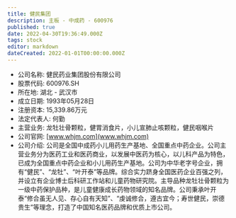 ```yaml
---
title: 健民集团
description: 主板 - 中成药 - 600976
published: true
date: 2022-04-30T19:36:49.000Z
tags: stock
editor: markdown
dateCreated: 2022-01-01T00:00:00.000Z
---
```


- 公司名称: 健民药业集团股份有限公司
- 股票代码: 600976.SH
- 所在地: 湖北 - 武汉市
- 成立日期: 1993年05月28日
- 注册资本: 15,339.86万元
- 法定代表人: 何勤
- 主营业务: 龙牡壮骨颗粒，健胃消食片，小儿宣肺止咳颗粒，健民咽喉片
- 公司官网: [www.whjm.com](www.whjm.com)
- 公司介绍: 公司是全国中成药小儿用药生产基地、全国重点中药企业。公司主营业务分为医药工业和医药商业，以发展中医药为核心，以儿科产品为特色，已成为全国重点中药企业和小儿用药生产基地。公司为中华老字号企业，拥有“健民”、“龙牡”、“叶开泰”等品牌。综合实力跻身全国医药企业百强之列，并设立有企业博士后科研工作站和儿童药物研究院。主导品种龙牡壮骨颗粒为一级中药保护品种，是儿童健康成长药物领域的知名品牌。公司秉承叶开泰“修合虽无人见、存心自有天知”、“虔诚修合，遵古宜今；寿世健民，崇德贵生”等理念，打造了中国知名医药品牌和优质上市公司。


